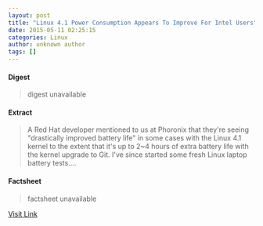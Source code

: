 ```yaml
---
layout: post
title: "Linux 4.1 Power Consumption Appears To Improve For Intel Users"
date: 2015-05-11 02:25:15
categories: Linux
author: unknown author
tags: []
---
```



#### Digest
>digest unavailable

#### Extract
>A Red Hat developer mentioned to us at Phoronix that they're seeing "drastically improved battery life" in some cases with the Linux 4.1 kernel to the extent that it's up to 2~4 hours of extra battery life with the kernel upgrade to Git. I've since started some fresh Linux laptop battery tests....

#### Factsheet
>factsheet unavailable

[Visit Link](http://www.phoronix.com/vr.php?view=21682)


